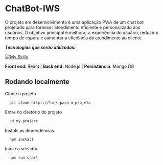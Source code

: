 # ChatBot-IWS

O projeto em desenvolvimento é uma aplicação PWA de um chat bot projetado para fornecer atendimento eficiente e personalizado aos usuários.
O objetivo principal é melhorar a experiência do usuário, reduzir o tempo de espera e aumentar a eficiência do atendimento ao cliente.

***Tecnologias que serão utilizadas:***

[![My Skills](https://skillicons.dev/icons?i=react,nodejs,mongodb)](https://skillicons.dev)

**Front end:**  React   |   **Back end:** Node.js   |   **Persistência:** Mongo DB

## Rodando localmente

Clone o projeto

```bash
  git clone https://link-para-o-projeto
```

Entre no diretório do projeto

```bash
  cd my-project
```

Instale as dependências

```bash
  npm install
```

Inicie o servidor

```bash
  npm run start
```
